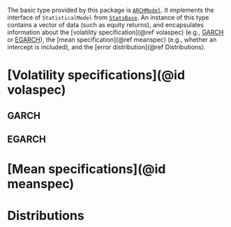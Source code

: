 The basic type provided by this package is [`ARCHModel`](@ref). It implements the interface of `StatisticalModel` from [`StatsBase`](http://juliastats.github.io/StatsBase.jl/stable/statmodels.html). An instance of this type contains a vector of data (such as equity returns), and encapsulates information about the [volatility specification](@ref volaspec) (e.g., [GARCH](@ref) or [EGARCH](@ref)), the [mean specification](@ref meanspec) (e.g., whether an intercept is included), and the [error distribution](@ref Distributions).

# [Volatility specifications](@id volaspec)
## GARCH
## EGARCH
# [Mean specifications](@id meanspec)
# Distributions
